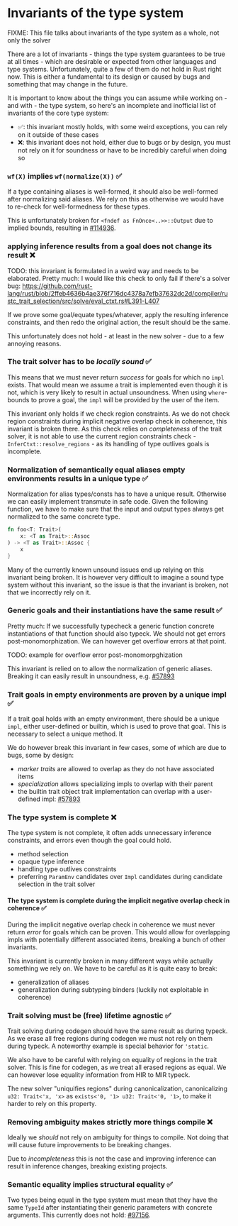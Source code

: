 # Invariants of the type system

FIXME: This file talks about invariants of the type system as a whole, not only the solver

There are a lot of invariants - things the type system guarantees to be true at all times -
which are desirable or expected from other languages and type systems. Unfortunately, quite
a few of them do not hold in Rust right now. This is either a fundamental to its design or
caused by bugs and something that may change in the future.

It is important to know about the things you can assume while working on - and with - the
type system, so here's an incomplete and inofficial list of invariants of
the core type system:

- ✅: this invariant mostly holds, with some weird exceptions, you can rely on it outside
of these cases
- ❌: this invariant does not hold, either due to bugs or by design, you must not rely on
it for soundness or have to be incredibly careful when doing so

### `wf(X)` implies `wf(normalize(X))` ✅

If a type containing aliases is well-formed, it should also be
well-formed after normalizing said aliases. We rely on this as
otherwise we would have to re-check for well-formedness for these
types.

This is unfortunately broken for `<fndef as FnOnce<..>>::Output` due to implied bounds,
resulting in [#114936].

### applying inference results from a goal does not change its result ❌

TODO: this invariant is formulated in a weird way and needs to be elaborated.
Pretty much: I would like this check to only fail if there's a solver bug:
https://github.com/rust-lang/rust/blob/2ffeb4636b4ae376f716dc4378a7efb37632dc2d/compiler/rustc_trait_selection/src/solve/eval_ctxt.rs#L391-L407

If we prove some goal/equate types/whatever, apply the resulting inference constraints,
and then redo the original action, the result should be the same.

This unfortunately does not hold - at least in the new solver - due to a few annoying reasons.

### The trait solver has to be *locally sound* ✅

This means that we must never return *success* for goals for which no `impl` exists. That would
mean we assume a trait is implemented even though it is not, which is very likely to result in
actual unsoundness. When using `where`-bounds to prove a goal, the `impl` will be provided by the
user of the item.

This invariant only holds if we check region constraints. As we do not check region constraints
during implicit negative overlap check in coherence, this invariant is broken there. As this check
relies on *completeness* of the trait solver, it is not able to use the current region constraints
check - `InferCtxt::resolve_regions` - as its handling of type outlives goals is incomplete.

### Normalization of semantically equal aliases empty environments results in a unique type ✅

Normalization for alias types/consts has to have a unique result. Otherwise we can easily 
implement transmute in safe code. Given the following function, we have to make sure that
the input and output types always get normalized to the same concrete type.

```rust
fn foo<T: Trait>(
    x: <T as Trait>::Assoc
) -> <T as Trait>::Assoc {
    x
}
```

Many of the currently known unsound issues end up relying on this invariant being broken.
It is however very difficult to imagine a sound type system without this invariant, so
the issue is that the invariant is broken, not that we incorrectly rely on it.

### Generic goals and their instantiations have the same result ✅

Pretty much: If we successfully typecheck a generic function concrete instantiations
of that function should also typeck. We should not get errors post-monomorphization.
We can however get overflow errors at that point.

TODO: example for overflow error post-monomorpghization

This invariant is relied on to allow the normalization of generic aliases. Breaking
it can easily result in unsoundness, e.g. [#57893](https://github.com/rust-lang/rust/issues/57893)

### Trait goals in empty environments are proven by a unique impl ✅

If a trait goal holds with an empty environment, there should be a unique `impl`,
either user-defined or builtin, which is used to prove that goal. This is
necessary to select a unique method. It 

We do however break this invariant in few cases, some of which are due to bugs,
some by design:
- *marker traits* are allowed to overlap as they do not have associated items
- *specialization* allows specializing impls to overlap with their parent
- the builtin trait object trait implementation can overlap with a user-defined impl:
[#57893]

### The type system is complete ❌

The type system is not complete, it often adds unnecessary inference constraints, and errors
even though the goal could hold.

- method selection
- opaque type inference
- handling type outlives constraints
- preferring `ParamEnv` candidates over `Impl` candidates during candidate selection
in the trait solver

#### The type system is complete during the implicit negative overlap check in coherence ✅

During the implicit negative overlap check in coherence we must never return *error* for
goals which can be proven. This would allow for overlapping impls with potentially different
associated items, breaking a bunch of other invariants.

This invariant is currently broken in many different ways while actually something we rely on.
We have to be careful as it is quite easy to break:
- generalization of aliases
- generalization during subtyping binders (luckily not exploitable in coherence)

### Trait solving must be (free) lifetime agnostic ✅

Trait solving during codegen should have the same result as during typeck. As we erase
all free regions during codegen we must not rely on them during typeck. A noteworthy example
is special behavior for `'static`.

We also have to be careful with relying on equality of regions in the trait solver.
This is fine for codegen, as we treat all erased regions as equal. We can however
lose equality information from HIR to MIR typeck.

The new solver "uniquifies regions" during canonicalization, canonicalizing `u32: Trait<'x, 'x>`
as `exists<'0, '1> u32: Trait<'0, '1>`, to make it harder to rely on this property.

### Removing ambiguity makes strictly more things compile ❌

Ideally we *should* not rely on ambiguity for things to compile.
Not doing that will cause future improvements to be breaking changes.

Due to *incompleteness* this is not the case and improving inference can result in inference
changes, breaking existing projects.

### Semantic equality implies structural equality ✅

Two types being equal in the type system must mean that they have the
same `TypeId` after instantiating their generic parameters with concrete
arguments. This currently does not hold: [#97156].

[#57893]: https://github.com/rust-lang/rust/issues/57893
[#97156]: https://github.com/rust-lang/rust/issues/97156
[#114936]: https://github.com/rust-lang/rust/issues/114936